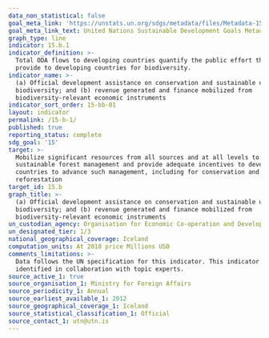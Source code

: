 ```yaml
---
data_non_statistical: false
goal_meta_link: 'https://unstats.un.org/sdgs/metadata/files/Metadata-15-0b-01.pdf'
goal_meta_link_text: United Nations Sustainable Development Goals Metadata (PDF 4.0 MB)
graph_type: line
indicator: 15.b.1
indicator_definition: >-
  Total ODA flows to developing countries quantify the public effort that donors
  provide to developing countries for biodiversity.
indicator_name: >-
  (a) Official development assistance on conservation and sustainable use of
  biodiversity; and (b) revenue generated and finance mobilized from
  biodiversity-relevant economic instruments
indicator_sort_order: 15-bb-01
layout: indicator
permalink: /15-b-1/
published: true
reporting_status: complete
sdg_goal: '15'
target: >-
  Mobilize significant resources from all sources and at all levels to finance
  sustainable forest management and provide adequate incentives to developing
  countries to advance such management, including for conservation and
  reforestation
target_id: 15.b
graph_title: >-
  (a) Official development assistance on conservation and sustainable use of
  biodiversity; and (b) revenue generated and finance mobilized from
  biodiversity-relevant economic instruments
un_custodian_agency: Organisation for Economic Co-operation and Development (OECD)
un_designated_tier: 1/3
national_geographical_coverage: Iceland
computation_units: At 2018 price Millions USD
comments_limitations: >-
  Data follows the UN specification for this indicator. This indicator has been
  identified in collaboration with topic experts.
source_active_1: true
source_organisation_1: Ministry for Foreign Affairs
source_periodicity_1: Annual
source_earliest_available_1: 2012
source_geographical_coverage_1: Iceland
source_statistical_classification_1: Official
source_contact_1: utn@utn.is
---
```

